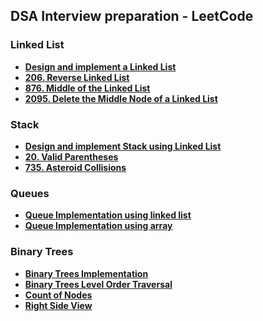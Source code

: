 ## DSA Interview preparation - LeetCode

### Linked List
- **[Design and implement a Linked List](https://github.com/vivekdbit/DSA/blob/main/Javascript/single-linked-list.js)**
- **[206. Reverse Linked List](https://github.com/vivekdbit/DSA/blob/main/Javascript/reverse-linked-list.js)**
- **[876. Middle of the Linked List](https://github.com/vivekdbit/DSA/blob/main/Javascript/middle-linked-list.js)**
- **[2095. Delete the Middle Node of a Linked List](https://github.com/vivekdbit/DSA/blob/main/Javascript/delete-middle-linked-list.js)**


### Stack
- **[Design and implement Stack using Linked List](https://github.com/vivekdbit/DSA/blob/main/Javascript/stack-linked-list.js)**
- **[20. Valid Parentheses](https://github.com/vivekdbit/DSA/blob/main/Javascript/valid-parentheses.js)**
- **[735. Asteroid Collisions](https://github.com/vivekdbit/DSA/blob/main/Javascript/Asteroid-Collision.js)**

### Queues
- **[Queue Implementation using linked list](https://github.com/vivekdbit/DSA/blob/main/Javascript/queue-implement-linked-list.js)**
- **[Queue Implementation using array](https://github.com/vivekdbit/DSA/blob/main/Javascript/queue-implement-array.js)**


### Binary Trees
- **[Binary Trees Implementation](https://github.com/vivekdbit/DSA/blob/main/Javascript/binary-tree-implement.js)**
- **[Binary Trees Level Order Traversal](https://github.com/vivekdbit/DSA/blob/main/Javascript/binary-tree-level-order-traversal.js)**
- **[Count of Nodes](https://github.com/vivekdbit/DSA/blob/main/Javascript/binary-tree-node-count.js)**
- **[Right Side View](https://github.com/vivekdbit/DSA/blob/main/Javascript/binary-tree-rightSideView.js)**